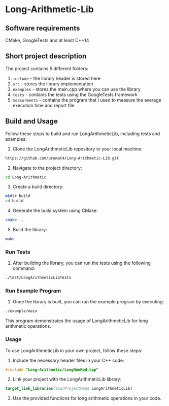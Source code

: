 # Long-Arithmetic-Lib

## Software requirements
CMake, GoogleTests and at least C++14  

## Short project description
The project contains 5 different folders:  
1. `include` - the library header is stored here
2. `src` - stores the library implementation
3. `examples` - stores the main.cpp where you can use the library
4. `tests` - contains the tests using the GoogleTests framework
5. `measurments` - contains the program that I used to measure the average execution time and report file
## Build and Usage

Follow these steps to build and run LongArithmeticLib, including tests and examples:

1. Clone the LongArithmeticLib repository to your local machine:
```bash
https://github.com/prumat4/Long-Arithmetic-Lib.git
```

2. Navigate to the project directory:
```bash 
cd Long-Arithmetic
```

3. Create a build directory:
```bash
mkdir build
cd build
```
   
4. Generate the build system using CMake:
```bash
cmake ..
```

5. Build the library:
```bash
make
```
   
### Run Tests

1. After building the library, you can run the tests using the following command:
```bash
./test/LongArithmeticLibTests
```
   
### Run Example Program

1. Once the library is built, you can run the example program by executing:
```bash
./example/main
```
   This program demonstrates the usage of LongArithmeticLib for long arithmetic operations.

### Usage

To use LongArithmeticLib in your own project, follow these steps:

1. Include the necessary header files in your C++ code:
```c++
#include "Long-Arithmetic/LongNumMod.hpp"
```

2. Link your project with the LongArithmeticLib library:
```cmake
target_link_libraries(YourProjectName LongArithmeticLib)
```

3. Use the provided functions for long arithmetic operations in your code.
